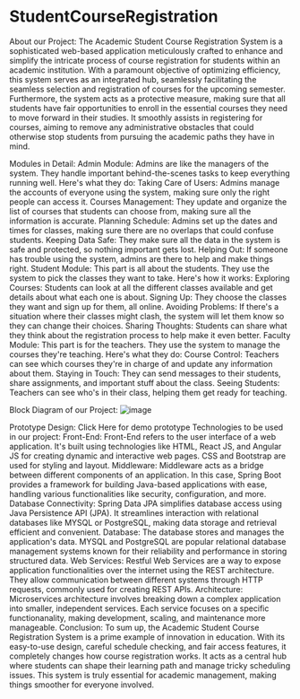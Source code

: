 # StudentCourseRegistration
About our Project:
 The Academic Student Course Registration System is a sophisticated web-based application meticulously crafted to enhance and simplify the intricate process of course registration for students within an academic institution. With a paramount objective of optimizing efficiency, this system serves as an integrated hub, seamlessly facilitating the seamless selection and registration of courses for the upcoming semester.
 Furthermore, the system acts as a protective measure, making sure that all students have fair opportunities to enroll in the essential courses they need to move forward in their studies. It smoothly assists in registering for courses, aiming to remove any administrative obstacles that could otherwise stop students from pursuing the academic paths they have in mind.

Modules in Detail:
 Admin Module:
 Admins are like the managers of the system. They handle important behind-the-scenes tasks to keep everything running well. Here's what they do:
Taking Care of Users: Admins manage the accounts of everyone using the system, making sure only the right people can access it.
Courses Management: They update and organize the list of courses that students can choose from, making sure all the information is accurate.
Planning Schedule: Admins set up the dates and times for classes, making sure there are no overlaps that could confuse students.
Keeping Data Safe: They make sure all the data in the system is safe and protected, so nothing important gets lost.
Helping Out: If someone has trouble using the system, admins are there to help and make things right. 
 Student Module:
 This part is all about the students. They use the system to pick the classes they want to take. Here's how it works:
Exploring Courses: Students can look at all the different classes available and get details about what each one is about.
Signing Up: They choose the classes they want and sign up for them, all online.
Avoiding Problems: If there's a situation where their classes might clash, the system will let them know so they can change their choices.
Sharing Thoughts: Students can share what they think about the registration process to help make it even better.
 Faculty Module:
 This part is for the teachers. They use the system to manage the courses they're teaching. Here's what they do:
Course Control: Teachers can see which courses they're in charge of and update any information about them.
Staying in Touch: They can send messages to their students, share assignments, and important stuff about the class.
Seeing Students: Teachers can see who's in their class, helping them get ready for teaching.

Block Diagram of our Project:
![image](https://github.com/jayanthnama06/StudentCourseRegistration/assets/116732168/f7808655-1d0a-47c2-bc6e-8076d48b390e)

Prototype Design:
Click Here for demo prototype
Technologies to be used in our project:
Front-End: Front-End refers to the user interface of a web application. It's built using technologies like HTML, React JS, and Angular JS for creating dynamic and interactive web pages. CSS and Bootstrap are used for styling and layout.
Middleware:  Middleware acts as a bridge between different components of an application. In this case, Spring Boot provides a framework for building Java-based applications with ease, handling various functionalities like security, configuration, and more.
Database Connectivity: Spring Data JPA simplifies database access using Java Persistence API (JPA). It streamlines interaction with relational databases like MYSQL or PostgreSQL, making data storage and retrieval efficient and convenient.
Database: The database stores and manages the application's data. MYSQL and PostgreSQL are popular relational database management systems known for their reliability and performance in storing structured data.
Web Services:  Restful Web Services are a way to expose application functionalities over the internet using the REST architecture. They allow communication between different systems through HTTP requests, commonly used for creating REST APIs.
Architecture:  Microservices architecture involves breaking down a complex application into smaller, independent services. Each service focuses on a specific functionanality, making development, scaling, and maintenance more manageable. 
Conclusion:
 To sum up, the Academic Student Course Registration System is a prime example of innovation in education. With its easy-to-use design, careful schedule checking, and fair access features, it completely changes how course registration works. It acts as a central hub where students can shape their learning path and manage tricky scheduling issues. This system is truly essential for academic management, making things smoother for everyone involved.
